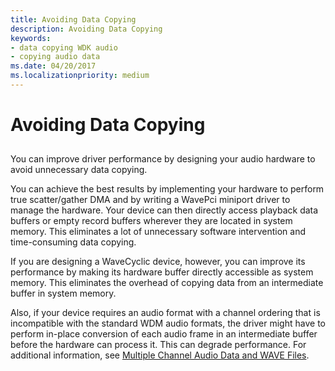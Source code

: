 ```yaml
---
title: Avoiding Data Copying
description: Avoiding Data Copying
keywords:
- data copying WDK audio
- copying audio data
ms.date: 04/20/2017
ms.localizationpriority: medium
---
```


# Avoiding Data Copying

## <span id="avoiding_data_copying"></span><span id="AVOIDING_DATA_COPYING"></span>

You can improve driver performance by designing your audio hardware to avoid unnecessary data copying.

You can achieve the best results by implementing your hardware to perform true scatter/gather DMA and by writing a WavePci miniport driver to manage the hardware. Your device can then directly access playback data buffers or empty record buffers wherever they are located in system memory. This eliminates a lot of unnecessary software intervention and time-consuming data copying.

If you are designing a WaveCyclic device, however, you can improve its performance by making its hardware buffer directly accessible as system memory. This eliminates the overhead of copying data from an intermediate buffer in system memory.

Also, if your device requires an audio format with a channel ordering that is incompatible with the standard WDM audio formats, the driver might have to perform in-place conversion of each audio frame in an intermediate buffer before the hardware can process it. This can degrade performance. For additional information, see [Multiple Channel Audio Data and WAVE Files](/previous-versions/windows/hardware/design/dn653308(v=vs.85)).
